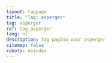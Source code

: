 ```yaml
---
layout: tagpage
title: "Tag: asperger"
tag: asperger
ref: tag_asperger
lang: nl
description: Tag pagina voor asperger
sitemap: false
robots: noindex
---
```

